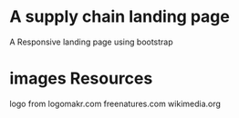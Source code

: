 # A supply chain landing page 
 A Responsive landing page using bootstrap
 # images Resources
 logo from logomakr.com
 freenatures.com
 wikimedia.org
 